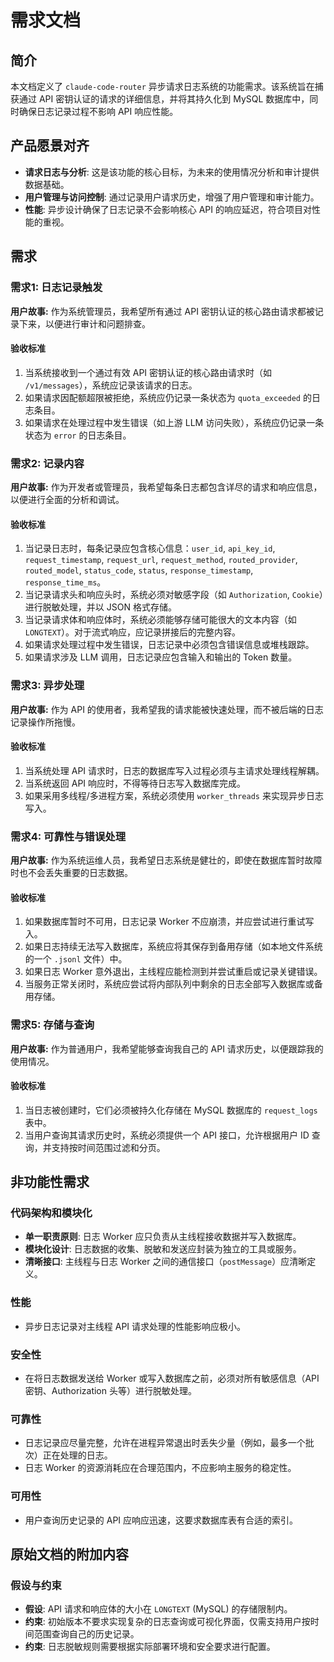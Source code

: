 # 需求文档

## 简介

本文档定义了 `claude-code-router` 异步请求日志系统的功能需求。该系统旨在捕获通过 API 密钥认证的请求的详细信息，并将其持久化到 MySQL 数据库中，同时确保日志记录过程不影响 API 响应性能。

## 产品愿景对齐

- **请求日志与分析**: 这是该功能的核心目标，为未来的使用情况分析和审计提供数据基础。
- **用户管理与访问控制**: 通过记录用户请求历史，增强了用户管理和审计能力。
- **性能**: 异步设计确保了日志记录不会影响核心 API 的响应延迟，符合项目对性能的重视。

## 需求

### 需求1: 日志记录触发

**用户故事:** 作为系统管理员，我希望所有通过 API 密钥认证的核心路由请求都被记录下来，以便进行审计和问题排查。

#### 验收标准

1.  当系统接收到一个通过有效 API 密钥认证的核心路由请求时（如 `/v1/messages`），系统应记录该请求的日志。
2.  如果请求因配额超限被拒绝，系统应仍记录一条状态为 `quota_exceeded` 的日志条目。
3.  如果请求在处理过程中发生错误（如上游 LLM 访问失败），系统应仍记录一条状态为 `error` 的日志条目。

### 需求2: 记录内容

**用户故事:** 作为开发者或管理员，我希望每条日志都包含详尽的请求和响应信息，以便进行全面的分析和调试。

#### 验收标准

1.  当记录日志时，每条记录应包含核心信息：`user_id`, `api_key_id`, `request_timestamp`, `request_url`, `request_method`, `routed_provider`, `routed_model`, `status_code`, `status`, `response_timestamp`, `response_time_ms`。
2.  当记录请求头和响应头时，系统必须对敏感字段（如 `Authorization`, `Cookie`）进行脱敏处理，并以 JSON 格式存储。
3.  当记录请求体和响应体时，系统必须能够存储可能很大的文本内容（如 `LONGTEXT`）。对于流式响应，应记录拼接后的完整内容。
4.  如果请求处理过程中发生错误，日志记录中必须包含错误信息或堆栈跟踪。
5.  如果请求涉及 LLM 调用，日志记录应包含输入和输出的 Token 数量。

### 需求3: 异步处理

**用户故事:** 作为 API 的使用者，我希望我的请求能被快速处理，而不被后端的日志记录操作所拖慢。

#### 验收标准

1.  当系统处理 API 请求时，日志的数据库写入过程必须与主请求处理线程解耦。
2.  当系统返回 API 响应时，不得等待日志写入数据库完成。
3.  如果采用多线程/多进程方案，系统必须使用 `worker_threads` 来实现异步日志写入。

### 需求4: 可靠性与错误处理

**用户故事:** 作为系统运维人员，我希望日志系统是健壮的，即使在数据库暂时故障时也不会丢失重要的日志数据。

#### 验收标准

1.  如果数据库暂时不可用，日志记录 Worker 不应崩溃，并应尝试进行重试写入。
2.  如果日志持续无法写入数据库，系统应将其保存到备用存储（如本地文件系统的一个 `.jsonl` 文件）中。
3.  如果日志 Worker 意外退出，主线程应能检测到并尝试重启或记录关键错误。
4.  当服务正常关闭时，系统应尝试将内部队列中剩余的日志全部写入数据库或备用存储。

### 需求5: 存储与查询

**用户故事:** 作为普通用户，我希望能够查询我自己的 API 请求历史，以便跟踪我的使用情况。

#### 验收标准

1.  当日志被创建时，它们必须被持久化存储在 MySQL 数据库的 `request_logs` 表中。
2.  当用户查询其请求历史时，系统必须提供一个 API 接口，允许根据用户 ID 查询，并支持按时间范围过滤和分页。

## 非功能性需求

### 代码架构和模块化

- **单一职责原则**: 日志 Worker 应只负责从主线程接收数据并写入数据库。
- **模块化设计**: 日志数据的收集、脱敏和发送应封装为独立的工具或服务。
- **清晰接口**: 主线程与日志 Worker 之间的通信接口（`postMessage`）应清晰定义。

### 性能

- 异步日志记录对主线程 API 请求处理的性能影响应极小。

### 安全性

- 在将日志数据发送给 Worker 或写入数据库之前，必须对所有敏感信息（API 密钥、Authorization 头等）进行脱敏处理。

### 可靠性

- 日志记录应尽量完整，允许在进程异常退出时丢失少量（例如，最多一个批次）正在处理的日志。
- 日志 Worker 的资源消耗应在合理范围内，不应影响主服务的稳定性。

### 可用性

- 用户查询历史记录的 API 应响应迅速，这要求数据库表有合适的索引。

## 原始文档的附加内容

### 假设与约束

*   **假设**: API 请求和响应体的大小在 `LONGTEXT` (MySQL) 的存储限制内。
*   **约束**: 初始版本不要求实现复杂的日志查询或可视化界面，仅需支持用户按时间范围查询自己的历史记录。
*   **约束**: 日志脱敏规则需要根据实际部署环境和安全要求进行配置。